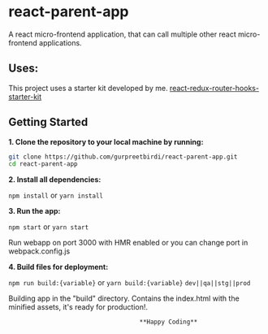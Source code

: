 # react-parent-app

A react micro-frontend application, that can call multiple other react micro-frontend applications.

## Uses:

This project uses a starter kit developed by me. [react-redux-router-hooks-starter-kit](https://github.com/gurpreetbirdi/react-redux-router-hooks-starter-kit.git "gurpreetbirdi/react-redux-router-hooks-starter-kit")

## Getting Started

**1. Clone the repository to your local machine by running:**

```bash
git clone https://github.com/gurpreetbirdi/react-parent-app.git
cd react-parent-app
```

**2. Install all dependencies:**

`npm install` or `yarn install`

**3. Run the app:**

`npm start` or `yarn start`

Run webapp on port 3000 with HMR enabled or you can change port in webpack.config.js

**4. Build files for deployment:**

`npm run build:{variable}` or `yarn build:{variable}` `dev||qa||stg||prod`

Building app in the "build" directory. Contains the index.html with the minified assets, it's ready for production!.

                                        **Happy Coding**
